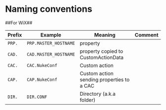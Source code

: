Naming conventions
========================

##For WiX##

Prefix | Example               | Meaning                                     | Comment
------ | --------------------- | ------------------------------------------- | --- 
`PRP.` | `PRP.MASTER_HOSTNAME` | property                                    | 
`CAD.` | `CAD.MASTER_HOSTNAME` | property copied to CustomActionData         | 
`CAC.` | `CAC.NukeConf`        | Custom action                               |
`CAP.` | `CAP.NukeConf`        | Custom action sending properties to a CAC   |  
`DIR.` | `DIR.CONF`            | Directory (a.k.a folder)                    |  
